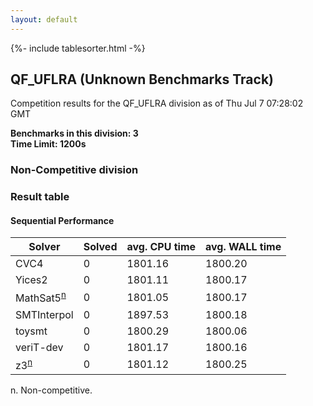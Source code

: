 ```yaml
---
layout: default
---
```

{%- include tablesorter.html -%}

##  QF_UFLRA (Unknown Benchmarks Track)

Competition results for the QF_UFLRA division as of Thu Jul 7 07:28:02 GMT

**Benchmarks in this division: 3**
<br/>
**Time Limit: 1200s**


###  Non-Competitive division 
### Result table
 




#### Sequential Performance
<table id="sequential" class="result sorted">
<thead>
<tr>
<th class="center">Solver</th>
<th class="center">Solved</th>
<th class="center">avg. CPU time </th>
<th class="center">avg. WALL time </th>
</tr>
</thead>
<tr>
<td>CVC4</td>
<td class="right">0</td>
<td class="right">1801.16</td>
<td class="right">1800.20</td>
</tr>
<tr>
<td>Yices2</td>
<td class="right">0</td>
<td class="right">1801.11</td>
<td class="right">1800.17</td>
</tr>
<tr>
<td>MathSat5<SUP><a href="#fn">n</a></SUP>
</td>
<td class="right">0</td>
<td class="right">1801.05</td>
<td class="right">1800.17</td>
</tr>
<tr>
<td>SMTInterpol</td>
<td class="right">0</td>
<td class="right">1897.53</td>
<td class="right">1800.18</td>
</tr>
<tr>
<td>toysmt</td>
<td class="right">0</td>
<td class="right">1800.29</td>
<td class="right">1800.06</td>
</tr>
<tr>
<td>veriT-dev</td>
<td class="right">0</td>
<td class="right">1801.17</td>
<td class="right">1800.16</td>
</tr>
<tr>
<td>z3<SUP><a href="#fn">n</a></SUP>
</td>
<td class="right">0</td>
<td class="right">1801.12</td>
<td class="right">1800.25</td>
</tr>
</table>
<span id="fn"> n. Non-competitive.</span>



